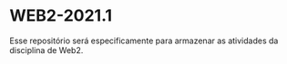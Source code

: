 # WEB2-2021.1
Esse repositório será especificamente para armazenar as atividades da disciplina de Web2. 
